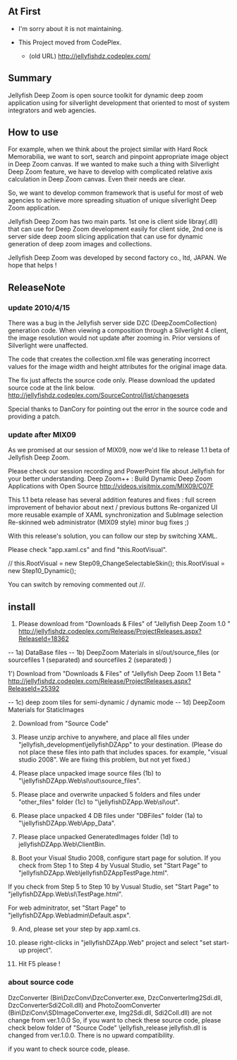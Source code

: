 ## At First
* I'm sorry about it is not maintaining.

* This Project moved from CodePlex. 
  * (old URL) http://jellyfishdz.codeplex.com/

## Summary
Jellyfish Deep Zoom is open source toolkit for dynamic deep zoom application using for silverlight development that oriented to most of system integrators and web agencies.

## How to use
For example, when we think about the project similar with Hard Rock Memorabilia, we want to sort, search and pinpoint appropriate image object in Deep Zoom canvas. If we wanted to make such a thing with Silverlight Deep Zoom feature, we have to develop with complicated relative axis calculation in Deep Zoom canvas. Even their needs are clear.

So, we want to develop common framework that is useful for most of web agencies to achieve more spreading situation of unique silverlight Deep Zoom application. 

Jellyfish Deep Zoom has two main parts. 1st one is client side libray(.dll) that can use for Deep Zoom development easily for client side, 2nd one is server side deep zoom slicing application that can use for dynamic generation of deep zoom images and collections.

Jellyfish Deep Zoom was developed by second factory co., ltd, JAPAN.
We hope that helps !


## ReleaseNote
### update 2010/4/15 
There was a bug in the Jellyfish server side DZC (DeepZoomCollection) generation code. When viewing a composition through a Silverlight 4 client, the image resolution would not update after zooming in. Prior versions of Silverlight were unaffected.

The code that creates the collection.xml file was generating incorrect values for the image width and height attributes for the original image data.

The fix just affects the source code only. Please download the updated source code at the link below.
http://jellyfishdz.codeplex.com/SourceControl/list/changesets

Special thanks to DanCory for pointing out the error in the source code and providing a patch. 

### update after MIX09
As we promised at our session of MIX09, now we'd like to release 1.1 beta of Jellyfish Deep Zoom.

Please check our session recording and PowerPoint file about Jellyfish for your better understanding.
Deep Zoom++ : Build Dynamic Deep Zoom Applications with Open Source http://videos.visitmix.com/MIX09/C07F 

This 1.1 beta release has several addition features and fixes :
full screen
improvement of behavior about next / previous buttons
Re-organized UI
more reusable example of XAML synchronization and SubImage selection
Re-skinned web administrator (MIX09 style)
minor bug fixes ;)

With this release's solution, you can follow our step by switching XAML.

Please check "app.xaml.cs" and find "this.RootVisual".

// this.RootVisual = new Step09_ChangeSelectableSkin();
this.RootVisual = new Step10_Dynamic();

You can switch by removing commented out //.

## install 
1) Please download from "Downloads & Files" of "Jellyfish Deep Zoom 1.0 "
http://jellyfishdz.codeplex.com/Release/ProjectReleases.aspx?ReleaseId=18362

-- 1a) DataBase files
-- 1b) DeepZoom Materials in sl/out/source_files 
(or sourcefiles 1 (separated) and sourcefiles 2 (separated) )

1') Download from "Downloads & Files" of "Jellyfish Deep Zoom 1.1 Beta "
http://jellyfishdz.codeplex.com/Release/ProjectReleases.aspx?ReleaseId=25392

-- 1c) deep zoom tiles for semi-dynamic / dynamic mode 
-- 1d) DeepZoom Materials for StaticImages 

2) Download from "Source Code"

3) Please unzip archive to anywhere, and place all files under "jellyfish_development\jellyfishDZApp" to your destination. (Please do not place these files into path that includes spaces. for example, "visual studio 2008". We are fixing this problem, but not yet fixed.)

4) Please place unpacked image source files (1b) to "\jellyfishDZApp.Web\sl\out\source_files".

5) Please place and overwrite unpacked 5 folders and files under "other_files" folder (1c) to "\jellyfishDZApp.Web\sl\out".

6) Please place unpacked 4 DB files under "DBFiles" folder (1a) to "\jellyfishDZApp.Web\App_Data".

7) Please place unpacked GeneratedImages folder (1d) to jellyfishDZApp.Web\ClientBin.

8) Boot your Visual Studio 2008, configure start page for solution.
If you check from Step 1 to Step 4 by Vusual Studio, set "Start Page" to "jellyfishDZApp.Web\jellyfishDZAppTestPage.html".

If you check from Step 5 to Step 10 by Vusual Studio, set "Start Page" to "jellyfishDZApp.Web\sl\TestPage.html".

For web adminitrator, set "Start Page" to "jellyfishDZApp.Web\admin\Default.aspx".

9) And, please set your step by app.xaml.cs.

10) please right-clicks in "jellyfishDZApp.Web" project and select "set start-up project".

11) Hit F5 please !

### about source code
DzcConverter
(Bin\DzcConv\DzcConverter.exe, DzcConverterImg2Sdi.dll, DzcConverterSdi2Coll.dll)
and PhotoZoomConverter
(Bin\DziConv\SDImageConverter.exe, Img2Sdi.dll, Sdi2Coll.dll)
are not change from ver.1.0.0
So, if you want to check these source code, please check below folder of "Source Code"
\jellyfish_release
jellyfish.dll is changed from ver.1.0.0.
There is no upward compatibility. 

if you want to check source code, please.
